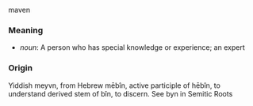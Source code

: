 maven
### Meaning
+ _noun_: A person who has special knowledge or experience; an expert

### Origin

Yiddish meyvn, from Hebrew mēbîn, active participle of hēbîn, to understand derived stem of bîn, to discern. See byn in Semitic Roots

